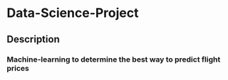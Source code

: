 # Data-Science-Project

## Description
### Machine-learning to determine the best way to predict flight prices
